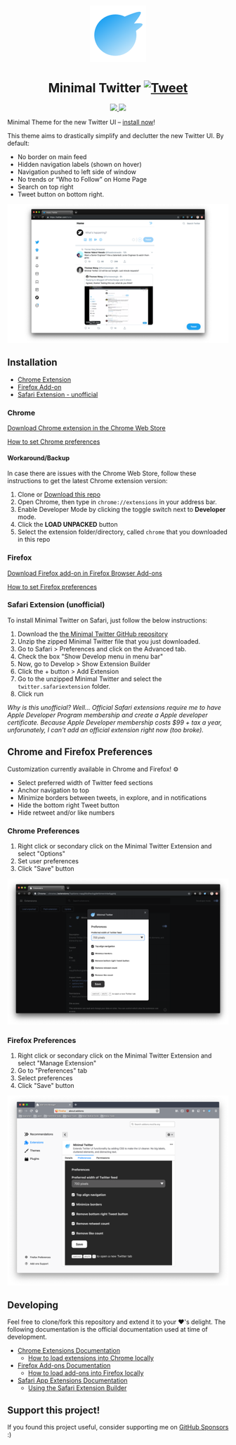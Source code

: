 <p align="center">
  <img alt="Minimal Twitter Icon" src="./minimal-twitter-icon.svg"/>
</p>

<h1 align="center">
  Minimal Twitter
    <a href="https://twitter.com/intent/tweet?url=https%3A%2F%2Fgithub.com%2Fthomaswang%2Fminimal-twitter&via=ThomasWang&text=Check%20out%20this%20minimal%20Twitter%20theme%20for%20the%20new%20Twitter%21%20Available%20on%20Chrome%2C%20Firefox%2C%20and%20Safari&hashtags=minimaltwitter">
      <img alt="Tweet" src="https://img.shields.io/twitter/url/http/shields.io.svg?style=social"/>
    </a>
</h1>

<p align="center">
  <a aria-label="Firefox Add-on Rating" href="https://addons.mozilla.org/en-US/firefox/addon/min-twitter/">
    <img src="https://img.shields.io/amo/rating/min-twitter?label=Firefox%20Add-on%20Rating&style=for-the-badge" />
  </a>
  <a aria-label="Chrome Web Store Rating" href="https://chrome.google.com/webstore/detail/minimal-twitter/pobhoodpcipjmedfenaigbeloiidbflp">
    <img src="https://img.shields.io/chrome-web-store/rating/pobhoodpcipjmedfenaigbeloiidbflp?label=Chrome%20Web%20Store%20Rating&style=for-the-badge" />
  </a>
</p>

Minimal Theme for the new Twitter UI – [install now](#installation)!

This theme aims to drastically simplify and declutter the new Twitter UI. By default:

- No border on main feed
- Hidden navigation labels (shown on hover)
- Navigation pushed to left side of window
- No trends or “Who to Follow” on Home Page
- Search on top right
- Tweet button on bottom right.

![screenshot](./screenshot.png)

## Installation

- [Chrome Extension](#chrome)
- [Firefox Add-on](#firefox)
- [Safari Extension - unofficial](#safari-extension-unofficial)

### Chrome

[Download Chrome extension in the Chrome Web Store](https://chrome.google.com/webstore/detail/pobhoodpcipjmedfenaigbeloiidbflp)

[How to set Chrome preferences](#chrome-preferences)


#### Workaround/Backup

In case there are issues with the Chrome Web Store, follow these instructions to get the latest Chrome extension version:

1. Clone or [Download this repo](https://github.com/thomaswang/minimal-twitter/archive/master.zip)
2. Open Chrome, then type in `chrome://extensions` in your address bar.
3. Enable Developer Mode by clicking the toggle switch next to **Developer** mode.
4. Click the **LOAD UNPACKED** button
5. Select the extension folder/directory, called `chrome` that you downloaded in this repo

### Firefox

[Download Firefox add-on in Firefox Browser Add-ons](https://addons.mozilla.org/en-US/firefox/addon/min-twitter/)

[How to set Firefox preferences](#firefox-preferences)

### Safari Extension (unofficial)

To install Minimal Twitter on Safari, just follow the below instructions:

1. Download the [the Minimal Twitter GitHub repository](https://github.com/thomaswangio/minimal-twitter/archive/master.zip)
2. Unzip the zipped Minimal Twitter file that you just downloaded.
3. Go to Safari > Preferences and click on the Advanced tab.
4. Check the box "Show Develop menu in menu bar"
5. Now, go to Develop > Show Extension Builder
6. Click the + button > Add Extension
7. Go to the unzipped Minimal Twitter and select the `twitter.safariextension` folder.
8. Click run

_Why is this unofficial? Well... Official Safari extensions require me to have Apple Developer Program membership and create a Apple developer certificate. Because Apple Developer membership costs \$99 + tax a year, unforunately, I can't add an official extension right now (too broke)._

## Chrome and Firefox Preferences

Customization currently available in Chrome and Firefox! ⚙️

- Select preferred width of Twitter feed sections
- Anchor navigation to top
- Minimize borders between tweets, in explore, and in notifications
- Hide the bottom right Tweet button
- Hide retweet and/or like numbers

### Chrome Preferences

1. Right click or secondary click on the Minimal Twitter Extension and select "Options"
2. Set user preferences
3. Click "Save" button

![Chrome Preferences](preferences-chrome.png)

### Firefox Preferences

1. Right click or secondary click on the Minimal Twitter Extension and select "Manage Extension"
2. Go to "Preferences" tab
3. Select preferences
4. Click "Save" button

![Firefox Preferences](preferences-firefox.png)

## Developing

Feel free to clone/fork this repository and extend it to your ❤️'s delight. The following documentation is the official documentation used at time of development.

- [Chrome Extensions Documentation](https://developer.chrome.com/extensions)
  - [How to load extensions into Chrome locally](https://developer.chrome.com/extensions/getstarted#manifest)
- [Firefox Add-ons Documentation](https://developer.mozilla.org/en-US/docs/Mozilla/Add-ons)
  - [How to load add-ons into Firefox locally](https://developer.mozilla.org/en-US/docs/Mozilla/Add-ons/WebExtensions/Temporary_Installation_in_Firefox)
- [Safari App Extensions Documentation](https://developer.apple.com/documentation/safariservices/safari_app_extensions)
  - [Using the Safari Extension Builder](https://developer.apple.com/library/archive/documentation/Tools/Conceptual/SafariExtensionGuide/UsingExtensionBuilder/UsingExtensionBuilder.html)

## Support this project!

If you found this project useful, consider supporting me on [GitHub Sponsors](https://github.com/sponsors/thomaswangio) :)
